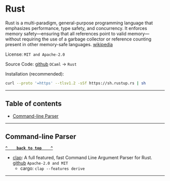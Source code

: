 # Rust

Rust is a multi-paradigm, general-purpose programming language that emphasizes performance, type safety, and concurrency. It enforces memory safety—ensuring that all references point to valid memory—without requiring the use of a garbage collector or reference counting present in other memory-safe languages. [wikipedia](https://en.wikipedia.org/wiki/Rust_(programming_language))

License: `MIT and Apache-2.0`

Source Code: [github](https://github.com/rust-lang/rust) `OCaml` -> `Rust`

Installation (recommended):

```sh
curl --proto '=https' --tlsv1.2 -sSf https://sh.rustup.rs | sh
```

---

## Table of contents

- [Command-line Parser](#command-line-parser)

---

## Command-line Parser

**[`^    back to top    ^`](#table-of-contents)**

- [clap](http://docs.rs/clap): A full featured, fast Command Line Argument Parser for Rust. [github](https://github.com/clap-rs/clap) `Apache-2.0 and MIT`
  - cargo: `clap --features derive`

---

